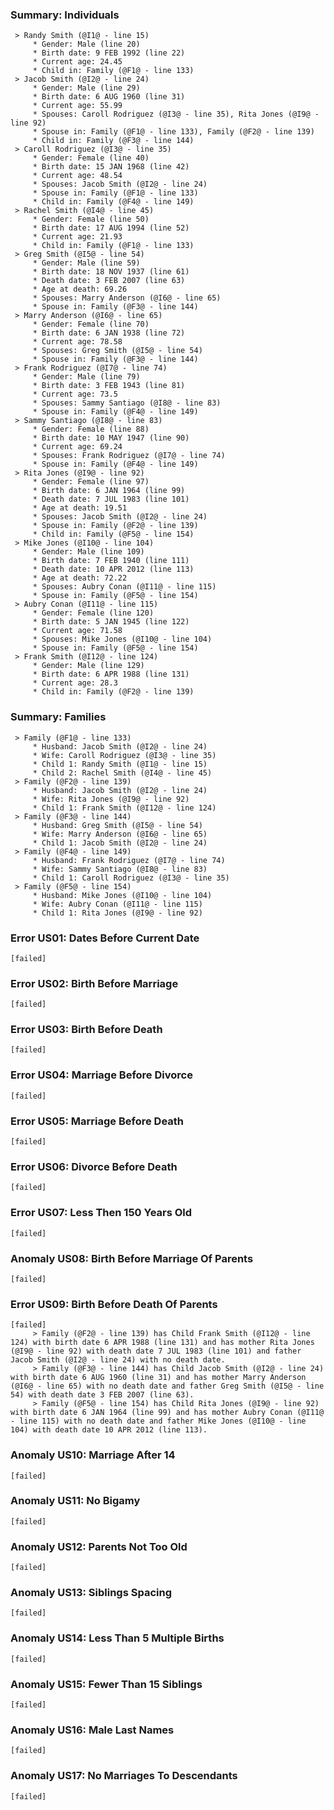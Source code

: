 
### Summary: Individuals ###
	 > Randy Smith (@I1@ - line 15)
		 * Gender: Male (line 20)
		 * Birth date: 9 FEB 1992 (line 22)
		 * Current age: 24.45
		 * Child in: Family (@F1@ - line 133)
	 > Jacob Smith (@I2@ - line 24)
		 * Gender: Male (line 29)
		 * Birth date: 6 AUG 1960 (line 31)
		 * Current age: 55.99
		 * Spouses: Caroll Rodriguez (@I3@ - line 35), Rita Jones (@I9@ - line 92)
		 * Spouse in: Family (@F1@ - line 133), Family (@F2@ - line 139)
		 * Child in: Family (@F3@ - line 144)
	 > Caroll Rodriguez (@I3@ - line 35)
		 * Gender: Female (line 40)
		 * Birth date: 15 JAN 1968 (line 42)
		 * Current age: 48.54
		 * Spouses: Jacob Smith (@I2@ - line 24)
		 * Spouse in: Family (@F1@ - line 133)
		 * Child in: Family (@F4@ - line 149)
	 > Rachel Smith (@I4@ - line 45)
		 * Gender: Female (line 50)
		 * Birth date: 17 AUG 1994 (line 52)
		 * Current age: 21.93
		 * Child in: Family (@F1@ - line 133)
	 > Greg Smith (@I5@ - line 54)
		 * Gender: Male (line 59)
		 * Birth date: 18 NOV 1937 (line 61)
		 * Death date: 3 FEB 2007 (line 63)
		 * Age at death: 69.26
		 * Spouses: Marry Anderson (@I6@ - line 65)
		 * Spouse in: Family (@F3@ - line 144)
	 > Marry Anderson (@I6@ - line 65)
		 * Gender: Female (line 70)
		 * Birth date: 6 JAN 1938 (line 72)
		 * Current age: 78.58
		 * Spouses: Greg Smith (@I5@ - line 54)
		 * Spouse in: Family (@F3@ - line 144)
	 > Frank Rodriguez (@I7@ - line 74)
		 * Gender: Male (line 79)
		 * Birth date: 3 FEB 1943 (line 81)
		 * Current age: 73.5
		 * Spouses: Sammy Santiago (@I8@ - line 83)
		 * Spouse in: Family (@F4@ - line 149)
	 > Sammy Santiago (@I8@ - line 83)
		 * Gender: Female (line 88)
		 * Birth date: 10 MAY 1947 (line 90)
		 * Current age: 69.24
		 * Spouses: Frank Rodriguez (@I7@ - line 74)
		 * Spouse in: Family (@F4@ - line 149)
	 > Rita Jones (@I9@ - line 92)
		 * Gender: Female (line 97)
		 * Birth date: 6 JAN 1964 (line 99)
		 * Death date: 7 JUL 1983 (line 101)
		 * Age at death: 19.51
		 * Spouses: Jacob Smith (@I2@ - line 24)
		 * Spouse in: Family (@F2@ - line 139)
		 * Child in: Family (@F5@ - line 154)
	 > Mike Jones (@I10@ - line 104)
		 * Gender: Male (line 109)
		 * Birth date: 7 FEB 1940 (line 111)
		 * Death date: 10 APR 2012 (line 113)
		 * Age at death: 72.22
		 * Spouses: Aubry Conan (@I11@ - line 115)
		 * Spouse in: Family (@F5@ - line 154)
	 > Aubry Conan (@I11@ - line 115)
		 * Gender: Female (line 120)
		 * Birth date: 5 JAN 1945 (line 122)
		 * Current age: 71.58
		 * Spouses: Mike Jones (@I10@ - line 104)
		 * Spouse in: Family (@F5@ - line 154)
	 > Frank Smith (@I12@ - line 124)
		 * Gender: Male (line 129)
		 * Birth date: 6 APR 1988 (line 131)
		 * Current age: 28.3
		 * Child in: Family (@F2@ - line 139)

### Summary: Families ###
	 > Family (@F1@ - line 133)
		 * Husband: Jacob Smith (@I2@ - line 24)
		 * Wife: Caroll Rodriguez (@I3@ - line 35)
		 * Child 1: Randy Smith (@I1@ - line 15)
		 * Child 2: Rachel Smith (@I4@ - line 45)
	 > Family (@F2@ - line 139)
		 * Husband: Jacob Smith (@I2@ - line 24)
		 * Wife: Rita Jones (@I9@ - line 92)
		 * Child 1: Frank Smith (@I12@ - line 124)
	 > Family (@F3@ - line 144)
		 * Husband: Greg Smith (@I5@ - line 54)
		 * Wife: Marry Anderson (@I6@ - line 65)
		 * Child 1: Jacob Smith (@I2@ - line 24)
	 > Family (@F4@ - line 149)
		 * Husband: Frank Rodriguez (@I7@ - line 74)
		 * Wife: Sammy Santiago (@I8@ - line 83)
		 * Child 1: Caroll Rodriguez (@I3@ - line 35)
	 > Family (@F5@ - line 154)
		 * Husband: Mike Jones (@I10@ - line 104)
		 * Wife: Aubry Conan (@I11@ - line 115)
		 * Child 1: Rita Jones (@I9@ - line 92)

### Error US01: Dates Before Current Date ###
~~~~
[failed]
~~~~

### Error US02: Birth Before Marriage ###
~~~~
[failed]
~~~~

### Error US03: Birth Before Death ###
~~~~
[failed]
~~~~

### Error US04: Marriage Before Divorce ###
~~~~
[failed]
~~~~

### Error US05: Marriage Before Death ###
~~~~
[failed]
~~~~

### Error US06: Divorce Before Death ###
~~~~
[failed]
~~~~

### Error US07: Less Then 150 Years Old ###
~~~~
[failed]
~~~~

### Anomaly US08: Birth Before Marriage Of Parents ###
~~~~
[failed]
~~~~

### Error US09: Birth Before Death Of Parents ###
~~~~
[failed]
	 > Family (@F2@ - line 139) has Child Frank Smith (@I12@ - line 124) with birth date 6 APR 1988 (line 131) and has mother Rita Jones (@I9@ - line 92) with death date 7 JUL 1983 (line 101) and father Jacob Smith (@I2@ - line 24) with no death date.
	 > Family (@F3@ - line 144) has Child Jacob Smith (@I2@ - line 24) with birth date 6 AUG 1960 (line 31) and has mother Marry Anderson (@I6@ - line 65) with no death date and father Greg Smith (@I5@ - line 54) with death date 3 FEB 2007 (line 63).
	 > Family (@F5@ - line 154) has Child Rita Jones (@I9@ - line 92) with birth date 6 JAN 1964 (line 99) and has mother Aubry Conan (@I11@ - line 115) with no death date and father Mike Jones (@I10@ - line 104) with death date 10 APR 2012 (line 113).
~~~~

### Anomaly US10: Marriage After 14 ###
~~~~
[failed]
~~~~

### Anomaly US11: No Bigamy ###
~~~~
[failed]
~~~~

### Anomaly US12: Parents Not Too Old ###
~~~~
[failed]
~~~~

### Anomaly US13: Siblings Spacing ###
~~~~
[failed]
~~~~

### Anomaly US14: Less Than 5 Multiple Births ###
~~~~
[failed]
~~~~

### Anomaly US15: Fewer Than 15 Siblings ###
~~~~
[failed]
~~~~

### Anomaly US16: Male Last Names ###
~~~~
[failed]
~~~~

### Anomaly US17: No Marriages To Descendants ###
~~~~
[failed]
~~~~
